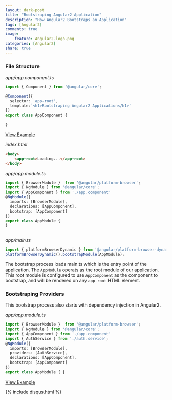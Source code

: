 ```yaml
---
layout: dark-post
title: "Bootstraping Angular2 Application"
description: "How Angular2 Bootstraps an Application"
tags: [Angular2]
comments: true
image:
    feature: Angular2-logo.png
categories: [Angular2]
share: true
---
```





### File Structure

*app/app.component.ts*
```typescript
import { Component } from '@angular/core';

@Component({
  selector: 'app-root',
  template:`<h1>Bootstraping Angular2 Application</h1>`
})
export class AppComponent {
  
}
```

[View Example](https://embed.plnkr.co/zWfNfr/)

*index.html*

```html
<body>
    <app-root>Loading...</app-root>
</body>
```

*app/app.module.ts*

```typescript
import { BrowserModule }  from '@angular/platform-browser';
import { NgModule } from '@angular/core';
import { AppComponent } from './app.component'
@NgModule({
  imports: [BrowserModule],
  declarations: [AppComponent],
  bootstrap: [AppComponent]
})
export class AppModule {
}
 
```


*app/main.ts*
```typescript
import { platformBrowserDynamic } from '@angular/platform-browser-dynamic'; import { AppModule } from './app.module';
platformBrowserDynamic().bootstrapModule(AppModule);
```

The bootstrap process loads main.ts which is the entry point of the application.
The `AppModule` operats as the root module of our application. This root module
is configured to use `AppComponent` as the component to bootstrap, and will be
rendered on any `app-root` HTML element.

### Bootstraping Providers

This bootstrap process also starts with dependency injection in Angular2.


*app/app.module.ts*
```typescript
import { BrowserModule }  from '@angular/platform-browser';
import { NgModule } from '@angular/core';
import { AppComponent } from './app.component'
import { AuthService } from './auth.service';
@NgModule({
  imports: [BrowserModule],
  providers: [AuthService],
  declarations: [AppComponent],
  bootstrap: [AppComponent]
})
export class AppModule { }
```

[View Example](https://embed.plnkr.co/zWfNfr/)

 {% include disqus.html %}
